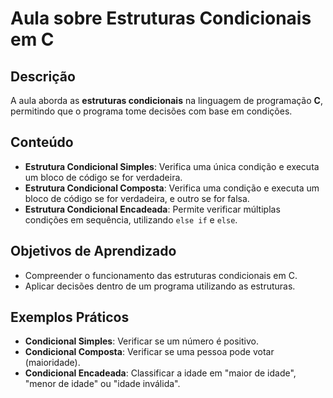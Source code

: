 # Aula sobre Estruturas Condicionais em C

## Descrição
A aula aborda as **estruturas condicionais** na linguagem de programação **C**, permitindo que o programa tome decisões com base em condições.

## Conteúdo

- **Estrutura Condicional Simples**: Verifica uma única condição e executa um bloco de código se for verdadeira.
- **Estrutura Condicional Composta**: Verifica uma condição e executa um bloco de código se for verdadeira, e outro se for falsa.
- **Estrutura Condicional Encadeada**: Permite verificar múltiplas condições em sequência, utilizando `else if` e `else`.

## Objetivos de Aprendizado
- Compreender o funcionamento das estruturas condicionais em C.
- Aplicar decisões dentro de um programa utilizando as estruturas.

## Exemplos Práticos
- **Condicional Simples**: Verificar se um número é positivo.
- **Condicional Composta**: Verificar se uma pessoa pode votar (maioridade).
- **Condicional Encadeada**: Classificar a idade em "maior de idade", "menor de idade" ou "idade inválida".

